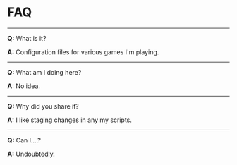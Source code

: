 # FAQ

---

**Q:** What is it?

**A:** Configuration files for various games I'm playing.

---

**Q:** What am I doing here?

**A:** No idea.

---

**Q:** Why did you share it?

**A:** I like staging changes in any my scripts.

---

**Q:** Can I....?

**A:** Undoubtedly.